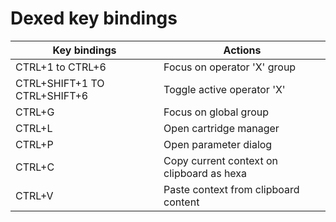 # Dexed key bindings

| Key bindings                 | Actions                                    |
| ---------------------------- | ------------------------------------------ |
| CTRL+1 to CTRL+6             | Focus on operator 'X' group                |
| CTRL+SHIFT+1 TO CTRL+SHIFT+6 | Toggle active operator 'X'                 |
| CTRL+G                       | Focus on global group                      |
| CTRL+L                       | Open cartridge manager                     |
| CTRL+P                       | Open parameter dialog                      |
| CTRL+C                       | Copy current context on clipboard as hexa  |
| CTRL+V                       | Paste context from clipboard content       |
